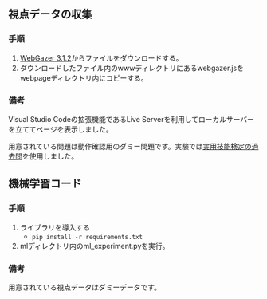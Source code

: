 ## 視点データの収集

### 手順
1. [WebGazer 3.1.2](https://github.com/brownhci/WebGazer/archive/refs/tags/3.1.2.zip)からファイルをダウンロードする。
2. ダウンロードしたファイル内のwwwディレクトリにあるwebgazer.jsをwebpageディレクトリ内にコピーする。

### 備考
Visual Studio Codeの拡張機能であるLive Serverを利用してローカルサーバーを立ててページを表示しました。

用意されている問題は動作確認用のダミー問題です。実験では[実用技能検定の過去問](https://www.eiken.or.jp/eiken/exam/)を使用しました。


## 機械学習コード

### 手順
1. ライブラリを導入する
    - `pip install -r requirements.txt`
2. mlディレクトリ内のml_experiment.pyを実行。

### 備考
用意されている視点データはダミーデータです。
